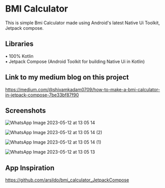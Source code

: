 # BMI Calculator

This is simple Bmi Calculator made using Android's latest Native Ui Toolkit, Jetpack compose.

## Libraries

• 100% Kotlin  
• Jetpack Compose (Android Toolkit for building Native Ui in Kotlin)

## Link to my medium blog on this project
https://medium.com/@shivamkadam0709/how-to-make-a-bmi-calculator-in-jetpack-compose-7be33bf87f90

## Screenshots

![WhatsApp Image 2023-05-12 at 13 05 14](https://github.com/AndroidJunior9/BMICalculator/assets/111723283/93036494-5a39-4c3c-b403-7d6d3c8cd70a)

![WhatsApp Image 2023-05-12 at 13 05 14 (2)](https://github.com/AndroidJunior9/BMICalculator/assets/111723283/41467629-0577-43ac-b806-a927ab8d4a97)

![WhatsApp Image 2023-05-12 at 13 05 14 (1)](https://github.com/AndroidJunior9/BMICalculator/assets/111723283/2cd62f2a-21cf-48b1-b147-427faa853582)

![WhatsApp Image 2023-05-12 at 13 05 13](https://github.com/AndroidJunior9/BMICalculator/assets/111723283/197761af-15cf-47b0-b632-3e3aa152fca3)

## App Inspiration
https://github.com/arsildo/bmi_calculator_JetpackCompose
